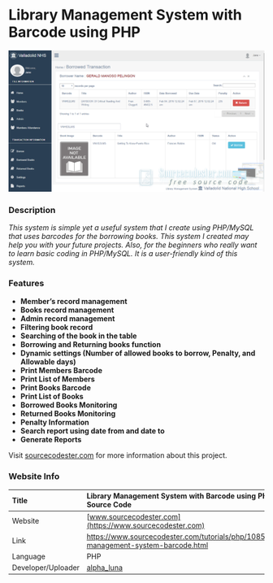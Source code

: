# Library Management System with Barcode using PHP
<div align="middle"><img src="banner.png" alt="Banner Image"/></div>

### Description
<p><em>This system is simple yet a useful system that I create using PHP/MySQL that uses barcodes for the borrowing books. This system I created may help you with your future projects. Also, for the beginners who really want to learn basic coding in PHP/MySQL. It is a user-friendly kind of this system.</em></p>

### Features

<ul>
  <li><strong>Member’s record management</strong></li>
  <li><strong>Books record management</strong></li>
  <li><strong>Admin record management</strong></li>
  <li><strong>Filtering book record</strong></li>
  <li><strong>Searching of the book in the table</strong></li>
  <li><strong>Borrowing and Returning books function</strong></li>
  <li><strong>Dynamic settings (Number of allowed books to borrow, Penalty, and Allowable days)</strong></li>
  <li><strong>Print Members Barcode</strong></li>
  <li><strong>Print List of Members</strong></li>
  <li><strong>Print Books Barcode</strong></li>
  <li><strong>Print List of Books</strong></li>
  <li><strong>Borrowed Books Monitoring</strong></li>
  <li><strong>Returned Books Monitoring</strong></li>
  <li><strong>Penalty Information</strong></li>
  <li><strong>Search report using date from and date to</strong></li>
  <li><strong>Generate Reports</strong></li>
</ul>

Visit [sourcecodester.com](https://www.sourcecodester.com/tutorials/php/10851/library-management-system-barcode.html) for more information about this project.

### Website Info

| Title | Library Management System with Barcode using PHP with Source Code |
|:---|:---|
| Website | [www.sourcecodester.com](https://www.sourcecodester.com) |
| Link | https://www.sourcecodester.com/tutorials/php/10851/library-management-system-barcode.html |
| Language | PHP |
| Developer/Uploader | [alpha_luna](https://www.sourcecodester.com/users/rolynjasper) |

